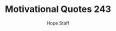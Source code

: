---
image: /assets/img/mq/mq_243_aquinas.png
title: Motivational Quotes 243
categories:
  - Motivational Quotes
author: Hope Staff
notes: Motivational Quotes 243
embed: >-
  EMBED_GOES_HERE
transcript: >-
  SOME LINES OF TEXT START HERE
---